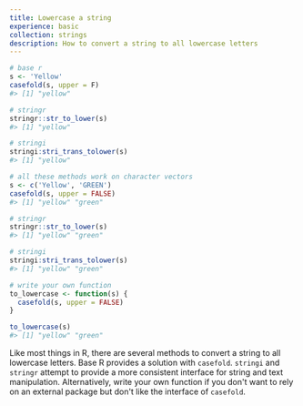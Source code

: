 ```yaml
---
title: Lowercase a string
experience: basic
collection: strings
description: How to convert a string to all lowercase letters
---
```


```r
# base r
s <- 'Yellow'
casefold(s, upper = F)
#> [1] "yellow"

# stringr
stringr::str_to_lower(s)
#> [1] "yellow"

# stringi
stringi:stri_trans_tolower(s)
#> [1] "yellow"

# all these methods work on character vectors
s <- c('Yellow', 'GREEN')
casefold(s, upper = FALSE)
#> [1] "yellow" "green"

# stringr
stringr::str_to_lower(s)
#> [1] "yellow" "green"

# stringi
stringi:stri_trans_tolower(s)
#> [1] "yellow" "green"

# write your own function
to_lowercase <- function(s) {
  casefold(s, upper = FALSE)
}

to_lowercase(s)
#> [1] "yellow" "green"
```

Like most things in R, there are several methods to convert a string to all lowercase letters. Base R provides a solution with `casefold`. `stringi` and `stringr` attempt to provide a more consistent interface for string and text manipulation. Alternatively, write your own function if you don't want to rely on an external package but don't like the interface of `casefold`.